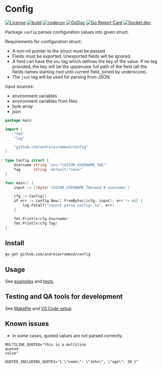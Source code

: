 # Config

[![License](https://img.shields.io/badge/License-MIT-blue.svg)](https://opensource.org/licenses/MIT)
[![build](https://github.com/andreiavrammsd/config/workflows/CI/badge.svg)](https://github.com/andreiavrammsd/config/actions/workflows/ci.yml)
[![codecov](https://codecov.io/github/andreiavrammsd/config/branch/master/graph/badge.svg?token=4BV8YNIIIX)](https://app.codecov.io/github/andreiavrammsd/config)
[![GoDoc](https://godoc.org/github.com/andreiavrammsd/config?status.svg)](https://godoc.org/github.com/andreiavrammsd/config)
[![Go Report Card](https://goreportcard.com/badge/github.com/andreiavrammsd/config)](https://goreportcard.com/report/github.com/andreiavrammsd/config)
[![Socket.dev](https://socket.dev/api/badge/go/package/github.com/andreiavrammsd/config)](https://socket.dev/go/package/github.com/andreiavrammsd/config)

Package `config` parses configuration values into given struct.

Requirements for configuration struct:
- A non-nil pointer to the struct must be passed.
- Fields must be exported. Unexported fields will be ignored.
- A field can have the `env` tag which defines the key of the value. If no tag provided, the key will be the uppercase full path of the field (all the fields names starting root until current field, joined by underscore).
- The `json` tag will be used for parsing from JSON.

Input sources:
- environment variables
- environment variables from files
- byte array
- json

```go
package main

import (
	"fmt"
	"log"

	"github.com/andreiavrammsd/config"
)

type Config struct {
	Username string `env:"CUSTOM_USERNAME_TAG"`
	Tag      string `default:"none"`
}

func main() {
	input := []byte(`CUSTOM_USERNAME_TAG=msd # username`)

	cfg := Config{}
	if err := config.New().FromBytes(&cfg, input); err != nil {
		log.Fatalf("cannot parse config: %s", err)
	}

	fmt.Println(cfg.Username)
	fmt.Println(cfg.Tag)
}
```

## Install

```bash
go get github.com/andreiavrammsd/config
```

## Usage

See [examples](./examples_test.go) and [tests](./config_test.go).

## Testing and QA tools for development

See [Makefile](./Makefile) and [VS Code setup](.vscode).

## Known issues

- In some cases, quoted values are not parsed correctly.
```
MULTILINE_QUOTED="this is a multiline
quoted
value"

QUOTED_INCLUDING_QUOTES="{ \"name\": \"John\", \"age\": 30 }"
```
